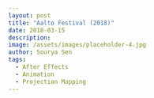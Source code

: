 ```yaml
---
layout: post
title: "Aalto Festival (2018)"
date: 2018-03-15
description:
image: /assets/images/placeholder-4.jpg
author: Sourya Sen
tags:
  - After Effects
  - Animation
  - Projection Mapping
---
```

